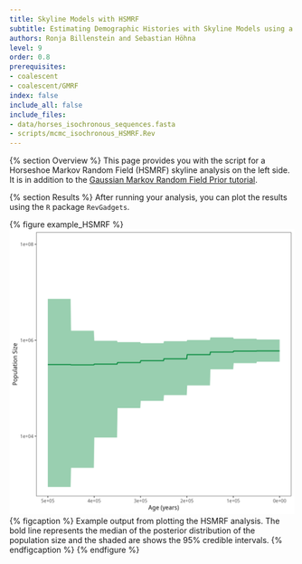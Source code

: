 ```yaml
---
title: Skyline Models with HSMRF
subtitle: Estimating Demographic Histories with Skyline Models using a Horsehoe Markov Random Field Prior
authors: Ronja Billenstein and Sebastian Höhna
level: 9
order: 0.8
prerequisites:
- coalescent
- coalescent/GMRF
index: false
include_all: false
include_files:
- data/horses_isochronous_sequences.fasta
- scripts/mcmc_isochronous_HSMRF.Rev
---
```


{% section Overview %}
This page provides you with the script for a Horseshoe Markov Random Field (HSMRF) skyline analysis on the left side.
It is in addition to the [Gaussian Markov Random Field Prior tutorial]({{base.url}}/tutorials/coalescent/GMRF).

{% section Results %}
After running your analysis, you can plot the results using the `R` package `RevGadgets`.

{% figure example_HSMRF %}
<img src="figures/horses_iso_HSMRF.png" width="800">
{% figcaption %}
Example output from plotting the HSMRF analysis. The bold line represents the median of the posterior distribution of the population size and the shaded are shows the $95\%$ credible intervals.
{% endfigcaption %}
{% endfigure %}
